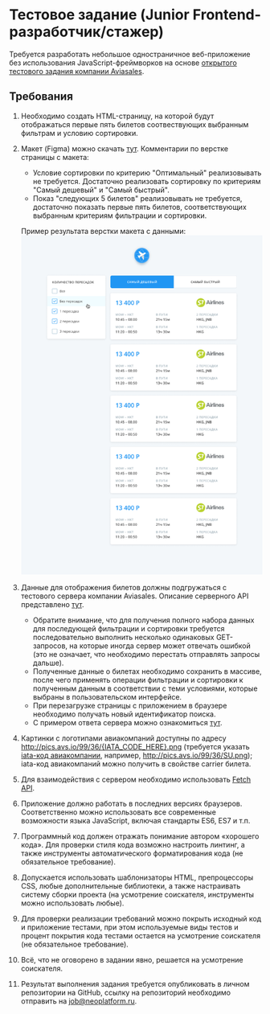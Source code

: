 # Тестовое задание (Junior Frontend-разработчик/стажер)

Требуется разработать небольшое одностраничное веб-приложение без использования JavaScript-фреймворков на основе [открытого тестового задания компании Aviasales](https://github.com/KosyanMedia/test-tasks/tree/master/aviasales_frontend).


## Требования

1. Необходимо создать HTML-страницу, на которой будут отображаться первые пять билетов соотвествующих выбранным фильтрам и условию сортировки.
2. Макет (Figma) можно скачать [тут](https://github.com/Flexberry/flexberry-foundation-internship-task/blob/main/Aviasales%20Test%20Task.fig?raw=true). Комментарии по верстке страницы с макета:
    
    * Условие сортировки по критерию "Оптимальный" реализовывать не требуется. Достаточно реализовать сортировку по критериям "Самый дешевый" и "Самый быстрый".
    * Показ "следующих 5 билетов" реализовывать не требуется, достаточно показать первые пять билетов, соответствующих выбранным критериям фильтрации и сортировки.

    Пример результата верстки макета с данными:
    ![](search_preview.png?raw=true)

3. Данные для отображения билетов должны подгружаться с тестового сервера компании Aviasales. Описание серверного API представлено [тут](https://github.com/Flexberry/flexberry-foundation-internship-task/blob/main/SERVER.md).

    * Обратите внимание, что для получения полного набора данных для последующей фильтрации и сортировки требуется последовательно выполнить несколько одинаковых GET-запросов, на которые иногда сервер может отвечать ошибкой (это не означает, что необходимо перестать отправлять запросы дальше).
    * Полученные данные о билетах необходимо сохранить в массиве, после чего применять операции фильтрации и сортировки к полученным данным в соответствии с теми условиями, которые выбраны в пользовательском интерфейсе.
    * При перезагрузке страницы с приложением в браузере необходимо получать новый идентификатор поиска.
    * С примером ответа сервера можно ознакомиться [тут](https://github.com/Flexberry/flexberry-foundation-internship-task/blob/main/response-example.json).
  
4. Картинки с логотипами авиакомпаний доступны по адресу http://pics.avs.io/99/36/{IATA_CODE_HERE}.png (требуется указать [iata-код авиакомпании](https://support.travelpayouts.com/hc/ru/articles/203956073-%D0%9B%D0%BE%D0%B3%D0%BE%D1%82%D0%B8%D0%BF%D1%8B-%D0%B0%D0%B2%D0%B8%D0%B0%D0%BA%D0%BE%D0%BC%D0%BF%D0%B0%D0%BD%D0%B8%D0%B9-%D0%B8-%D1%84%D0%BB%D0%B0%D0%B3%D0%B8-%D1%81%D1%82%D1%80%D0%B0%D0%BD), например, http://pics.avs.io/99/36/SU.png); iata-код авиакомпаний можно получить в свойстве carrier билета.
5. Для взаимодействия с сервером необходимо использовать [Fetch API](https://developer.mozilla.org/ru/docs/Web/API/Fetch_API/Using_Fetch).
6. Приложение должно работать в последних версиях браузеров. Соответственно можно использовать все современные возможности языка JavaScript, включая стандарты ES6, ES7 и т.п.
7. Программный код должен отражать понимание автором «хорошего кода». Для проверки стиля кода возможно настроить линтинг, а также инструменты автоматического форматирования кода (не обязательное требование).
8. Допускается использовать шаблонизаторы HTML, препроцессоры CSS, любые дополнительные библиотеки, а также настраивать систему сборки проекта (на усмотрение соискателя, инструменты можно использовать любые).
9. Для проверки реализации требований можно покрыть исходный код и приложение тестами, при этом используемые виды тестов и процент покрытия кода тестами остается на усмотрение соискателя (не обязательное требование).
10. Всё, что не оговорено в задании явно, решается на усмотрение соискателя.
11. Результат выполнения задания требуется опубликовать в личном репозитории на GitHub, ссылку на репозиторий необходимо отправить на <job@neoplatform.ru>.
